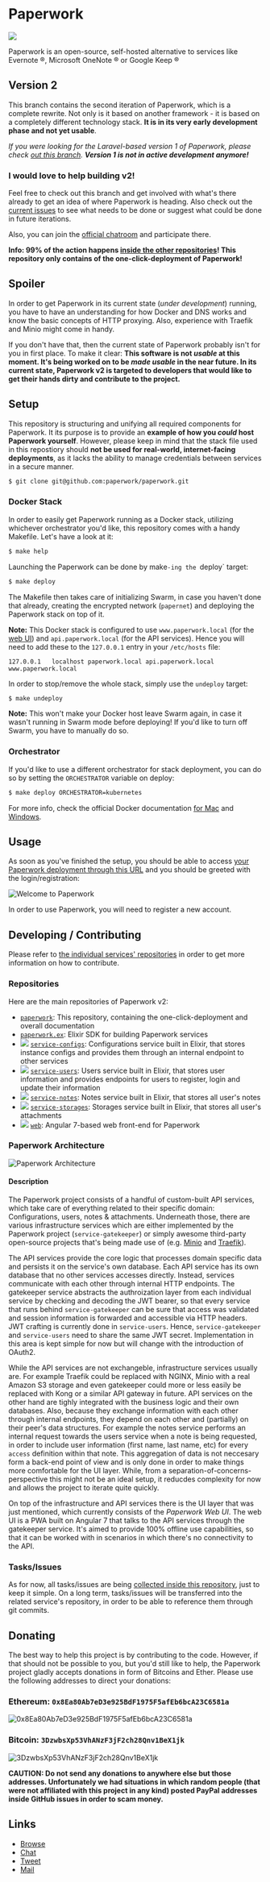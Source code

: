 Paperwork
=========
[<img src="https://img.shields.io/matrix/paperwork:matrix.org.svg?color=%2361BCEE&label=JOIN%20THE%20CHAT&server_fqdn=matrix.org&style=for-the-badge"/>](https://riot.im/app/#/room/#paperwork:matrix.org)

Paperwork is an open-source, self-hosted alternative to services like Evernote ®, Microsoft OneNote ® or Google Keep ®

## Version 2

This branch contains the second iteration of Paperwork, which is a complete rewrite. Not only is it based on another framework - it is based on a completely different technology stack. **It is in its very early development phase and not yet usable**.

*If you were looking for the Laravel-based version 1 of Paperwork, please check [out this branch](https://github.com/paperwork/paperwork/tree/1). **Version 1 is not in active development anymore!***

### I would love to help building v2!

Feel free to check out this branch and get involved with what's there already to get an idea of where Paperwork is heading. Also check out the [current issues](https://github.com/paperwork/paperwork/issues) to see what needs to be done or suggest what could be done in future iterations.

Also, you can join the [official chatroom](https://riot.im/app/#/room/#paperwork:matrix.org) and participate there.

**Info: 99% of the action happens [inside the other repositories](https://github.com/paperwork)! This repository only contains of the one-click-deployment of Paperwork!**

## Spoiler

In order to get Paperwork in its current state (*under development*) running, you have to have an understanding for how Docker and DNS works and know the basic concepts of HTTP proxying. Also, experience with Traefik and Minio might come in handy. 

If you don't have that, then the current state of Paperwork probably isn't for you in first place. To make it clear: **This software is not *usable* at this moment. It's being worked on to be *made usable* in the near future. In its current state, Paperwork v2 is targeted to developers that would like to get their hands dirty and contribute to the project.**

## Setup

This repository is structuring and unifying all required components for Paperwork. It its purpose is to provide an **example of how you *could* host Paperwork yourself**. However, please keep in mind that the stack file used in this repostiory should **not be used for real-world, internet-facing deployments**, as it lacks the ability to manage credentials between services in a secure manner.

```bash
$ git clone git@github.com:paperwork/paperwork.git
```

### Docker Stack

In order to easily get Paperwork running as a Docker stack, utilizing whichever orchestrator you'd like, this repository comes with a handy Makefile. Let's have a look at it:

```bash
$ make help
```

Launching the Paperwork can be done by make`-ing the `deploy` target:

```bash
$ make deploy
```

The Makefile then takes care of initializing Swarm, in case you haven't done that already, creating the encrypted network (`papernet`) and deploying the Paperwork stack on top of it.

**Note:** This Docker stack is configured to use `www.paperwork.local` (for the [web UI](https://github.com/paperwork/web)) and `api.paperwork.local` (for the API services). Hence you will need to add these to the `127.0.0.1` entry in your `/etc/hosts` file:

```
127.0.0.1   localhost paperwork.local api.paperwork.local www.paperwork.local
```

In order to stop/remove the whole stack, simply use the `undeploy` target:

```bash
$ make undeploy
```

**Note:** This won't make your Docker host leave Swarm again, in case it wasn't running in Swarm mode before deploying! If you'd like to turn off Swarm, you have to manually do so.

### Orchestrator

If you'd like to use a different orchestrator for stack deployment, you can do so by setting the `ORCHESTRATOR` variable on deploy:

```bash
$ make deploy ORCHESTRATOR=kubernetes
```

For more info, check the official Docker documentation [for Mac](https://docs.docker.com/docker-for-mac/kubernetes/#override-the-default-orchestrator) and [Windows](https://docs.docker.com/docker-for-windows/kubernetes/#override-the-default-orchestrator).

## Usage

As soon as you've finished the setup, you should be able to access [your Paperwork deployment through this URL](http://www.paperwork.local) and you should be greeted with the login/registration:

![Welcome to Paperwork](https://github.com/paperwork/web/raw/master/docs/current-state-01.png)

In order to use Paperwork, you will need to register a new account.

## Developing / Contributing

Please refer to [the individual services' repositories](https://github.com/paperwork) in order to get more information on how to contribute.

### Repositories

Here are the main repositories of Paperwork v2:

- [`paperwork`](https://github.com/paperwork/paperwork): This repository, containing the one-click-deployment and overall documentation
- [`paperwork.ex`](https://github.com/paperwork/paperwork.ex): Elixir SDK for building Paperwork services
- <img src="https://img.shields.io/docker/cloud/build/paperwork/service-configs.svg?style=flat-square"/> [`service-configs`](https://github.com/paperwork/service-configs): Configurations service built in Elixir, that stores instance configs and provides them through an internal endpoint to other services
- <img src="https://img.shields.io/docker/cloud/build/paperwork/service-users.svg?style=flat-square"/> [`service-users`](https://github.com/paperwork/service-users): Users service built in Elixir, that stores user information and provides endpoints for users to register, login and update their information
- <img src="https://img.shields.io/docker/cloud/build/paperwork/service-notes.svg?style=flat-square"/> [`service-notes`](https://github.com/paperwork/service-notes): Notes service built in Elixir, that stores all user's notes
- <img src="https://img.shields.io/docker/cloud/build/paperwork/service-storages.svg?style=flat-square"/> [`service-storages`](https://github.com/paperwork/service-storages): Storages service built in Elixir, that stores all user's attachments
- <img src="https://img.shields.io/docker/cloud/build/paperwork/web.svg?style=flat-square"/> [`web`](https://github.com/paperwork/web): Angular 7-based web front-end for Paperwork

### Paperwork Architecture

![Paperwork Architecture](Paperwork%20Architecture.png)

#### Description

The Paperwork project consists of a handful of custom-built API services, which take care of everything related to their specific domain: Configurations, users, notes & attachments. Underneath those, there are various infrastructure services which are either implemented by the Paperwork project (`service-gatekeeper`) or simply awesome third-party open-source projects that's being made use of (e.g. [Minio](https://github.com/minio/minio) and [Traefik](https://github.com/containous/traefik)).

The API services provide the core logic that processes domain specific data and persists it on the service's own database. Each API service has its own database that no other services accesses directly. Instead, services communicate with each other through internal HTTP endpoints. The gatekeeper service abstracts the authroization layer from each individual service by checking and decoding the JWT bearer, so that every service that runs behind `service-gatekeeper` can be sure that access was validated and session information is forwarded and accessible via HTTP headers. JWT crafting is currently done in `service-users`. Hence, `service-gatekeeper` and `service-users` need to share the same JWT secret. Implementation in this area is kept simple for now but will change with the introduction of OAuth2.

While the API services are not exchangeble, infrastructure services usually are. For example Traefik could be replaced with NGINX, Minio with a real Amazon S3 storage and even gatekeeper could more or less easily be replaced with Kong or a similar API gateway in future. API services on the other hand are tighly integrated with the business logic and their own databases. Also, because they exchange information with each other through internal endpoints, they depend on each other and (partially) on their peer's data structures. For example the notes service performs an internal request towards the users service when a note is being requested, in order to include user information (first name, last name, etc) for every `access` definition within that note. This aggregation of data is not neccesary form a back-end point of view and is only done in order to make things more comfortable for the UI layer. While, from a separation-of-concerns-perspective this might not be an ideal setup, it reducdes complexity for now and allows the project to iterate quite quickly.

On top of the infrastructure and API services there is the UI layer that was just mentioned, which currently consists of the *Paperwork Web UI*. The web UI is a PWA built on Angular 7 that talks to the API services through the gatekeeper service. It's aimed to provide 100% offline use capabilities, so that it can be worked with in scenarios in which there's no connectivity to the API.

### Tasks/Issues

As for now, all tasks/issues are being [collected inside this repository](https://github.com/paperwork/paperwork/issues), just to keep it simple. On a long term, tasks/issues will be transferred into the related service's repository, in order to be able to reference them through git commits.

## Donating

The best way to help this project is by contributing to the code. However, if that should not be possible to you, but you'd still like to help, the Paperwork project gladly accepts donations in form of Bitcoins and Ether. Please use the following addresses to direct your donations:

### Ethereum: `0x8Ea80Ab7eD3e925BdF1975F5afEb6bcA23C6581a`

![0x8Ea80Ab7eD3e925BdF1975F5afEb6bcA23C6581a](donate-ether.png)

### Bitcoin: `3DzwbsXp53VhANzF3jF2ch28Qnv1BeX1jk`
![3DzwbsXp53VhANzF3jF2ch28Qnv1BeX1jk](donate-bitcoin.png)

**CAUTION: Do not send any donations to anywhere else but those addresses. Unfortunately we had situations in which random people (that were not affiliated with this project in any kind) posted PayPal addresses inside GitHub issues in order to scam money.**

## Links

- [Browse](https://paperwork.cloud)
- [Chat](https://riot.im/app/#/room/#paperwork:matrix.org)
- [Tweet](https://twitter.com/paperworkcloud)
- [Mail](mailto:highfive@paperwork.cloud)
